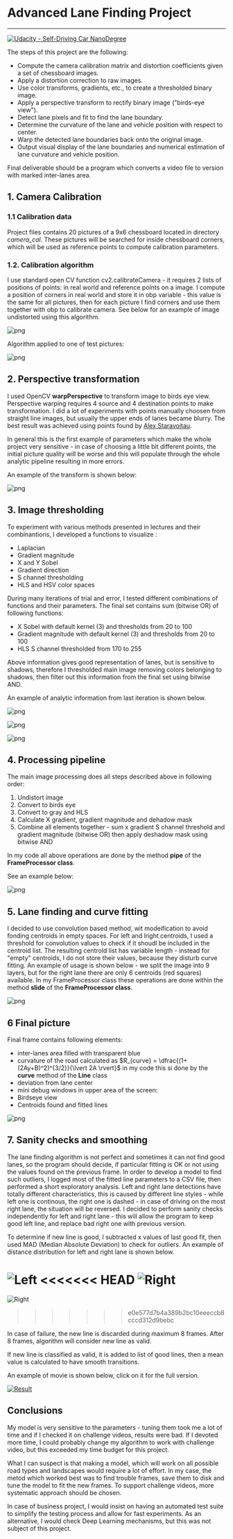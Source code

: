 
# **Advanced Lane Finding Project** 

---

 [![Udacity - Self-Driving Car NanoDegree](https://s3.amazonaws.com/udacity-sdc/github/shield-carnd.svg)](http://www.udacity.com/drive)

The  steps of this project are the following:

* Compute the camera calibration matrix and distortion coefficients given a set of chessboard images.
* Apply a distortion correction to raw images.
* Use color transforms, gradients, etc., to create a thresholded binary image.
* Apply a perspective transform to rectify binary image ("birds-eye view").
* Detect lane pixels and fit to find the lane boundary.
* Determine the curvature of the lane and vehicle position with respect to center.
* Warp the detected lane boundaries back onto the original image.
* Output visual display of the lane boundaries and numerical estimation of lane curvature and vehicle position.

Final deliverable should be a program which converts a video file to version with marked inter-lanes area.

## 1. Camera Calibration
### 1.1 Calibration data 
Project files contains 20  pictures of a 9x6 chessboard located in directory *camera_cal*. These pictures will be searched for inside chessboard corners, which will be used as reference points to compute calibration parameters. 
### 1.2. Calibration algorithm
I use standard open CV function cv2.calibrateCamera - it requires 2 lists of positions of points: in real world and reference points on a image. I compute a position of corners in real world and store it in obp variable - this value is the same for all pictures, then for each picture I find corners and use them together with obp to calibrate camera. See below for an example of image undistorted using this algorithm.

![png](output_images/output_5_0.png)

Algorithm applied to one of test pictures:

![png](output_images/output_7_0.png)


## 2. Perspective transformation
 I used OpenCV **warpPerspective** to transform image to birds eye view. Perspective warping requires 4 source and 4 destination points to make transformation. I did a lot of experiments with points manually choosen from straight line images, but usually the upper ends of lanes became blurry. The best result was achieved using points found by [Alex Staravoitau](http://navoshta.com/detecting-road-features/). 
  
  In general this is the first example of parameters which make the whole project very sensitive - in case of choosing a little bit different points, the initial picture quality will be worse and this will populate through the whole analytic pipeline resulting in more errors. 
  
  An example of the transform is shown below:

![png](output_images/output_9_0.png)


## 3. Image thresholding

To experiment with various methods presented in lectures and their combinantions, I developed a functions to visualize :
* Laplacian 
* Gradient magnitude
* X and Y Sobel
* Gradient direction
* S channel thresholding
* HLS and HSV color spaces


During many iterations of trial and error, I tested different combinations of functions and their parameters. The final set contains sum (bitwise OR) of following functions:
* X Sobel with default kernel (3) and thresholds from 20 to 100
* Gradient magnitude with default kernel (3) and thresholds from 20 to 100
* HLS S channel thresholded from 170 to 255

Above information gives good representation of lanes, but is sensitive to shadows, therefore I thresholded main image removing colors belonging to shadows, then filter out this information from the final set using bitwise AND.

An example of analytic information from last iteration is shown below.




![png](output_images/output_12_0.png)

![png](output_images/output_12_1.png)

![png](output_images/output_12_2.png)


## 4. Processing pipeline

The main image processing does all steps described above in following order:
1. Undistort image
2. Convert to birds eye
3. Convert to gray and HLS
4. Calculate X gradient, gradient magnitude and dehadow mask
5. Combine all elements together - sum x gradient S channel threshold and gradient magnitude (bitwise OR) then apply deshadow mask using bitwise AND

In my code all above operations are done by the method **pipe** of the **FrameProcessor class**.

See an example below:

![png](output_images/output_15_0.png)


## 5. Lane finding and curve fitting

I decided to use convolution based method, wit modeification to avoid fonding centroids in empty spaces. For left and lright centroids, I used a threshold for convolution values to check if it shoudl be included in the centroid list. The resulting centrold list has variable length - instead for "empty" centroids, I do not store their values, because they disturb curve fitting.
An example of usage is shown below - we split the image into 9 layers, but for the right lane there are only 6 centroids (red squares) available. In my FrameProcessor class these operations are done within  the method **slide** of the **FrameProcessor class**.

![png](output_images/output_17_1.png)

## 6 Final picture

Final frame contains following elements:
 * inter-lanes area filled with transparent blue
 * curvature of the road calculated as  $R_{curve} = \dfrac{(1+(2Ay+B)^2)^{3/2}}{\lvert 2A \rvert}$ in my code this si done by the **curve** method of the **Line** class
 * deviation from lane center
 * mini debug windows in upper area of the screen:
  * Birdseye view
  * Centroids found and fitted lines

![png](output_images/output_19_1.png)

## 7. Sanity checks and smoothing

The lane finding algorithm is not perfect and sometimes it can not find good lanes, so the program should decide, if particular fitting is OK or not using the values found on the previous frame. In order to develop a model to find such outliers, I logged most of the fitted line parameters to a CSV file, then performed a short exploratory analysis.
Left and right lane detections have totally different characteristics, this is caused by different line styles - while left one is continous, the right one is dashed - in case of driving on the most right lane, the situation will be reversed. I decided to perform sanity checks independently for left and right lane - this will allow the program to keep good left line, and replace bad right one with previous version.

To determine if new line is good, I subtracted x values of last good fit, then used MAD (Median Absolute Deviation) to check for outliers.
An example of distance distribution for left and right lane is shown below.

![Left](output_images/left_lane_distribution.png)
<<<<<<< HEAD
![Right](output_images/right_lane_distribution.png)
=======
![Right](output_images/Right_lane_distribution.png)
>>>>>>> e0e577d7b4a389b2bc10eeeccb8cccd312d9bebc

In case of failure, the new line is discarded during maximum 8 frames. After 8 frames, algorithm will consider new line as valid.

If new line is classified as valid, it is added to list of good lines, then a mean value is calculated to have smooth transitions.

An example of movie is shown below, click on it for the full version.

[![Result](output_images/result.gif)](result.mp4)


## Conclusions

My model is very sensitive to the parameters - tuning them took me a lot of time and if I checked it on challenge videos, results were bad. If I devoted more time, I could probably change my algorithm to work with challenge video, but this exceeded my time budget for this project.

What I can suspect is that making a model, which will work on all possible road types and landscapes would require a lot of effort. In my case, the metod which worked best was to find trouble frames, save them to disk and tune the model to fit the new frames. To support challenge videos, more systematic approach should be chosen.

In case of business project, I would insist on having an automated test suite to simplify the testing process and allow for fast experiments. As an alternative, I would check Deep Learning mechanisms, but this was not subject of this project.
